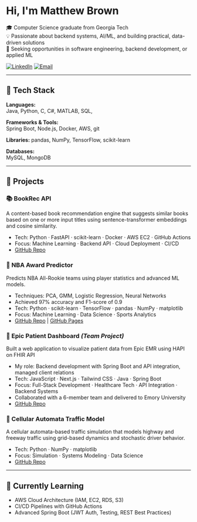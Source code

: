 # Hi, I'm Matthew Brown

🎓 Computer Science graduate from Georgia Tech  
💡 Passionate about backend systems, AI/ML, and building practical, data-driven solutions  
🚀 Seeking opportunities in software engineering, backend development, or applied ML

[![LinkedIn](https://img.shields.io/badge/LinkedIn-blue?style=for-the-badge&logo=linkedin)](https://www.linkedin.com/in/matthewbrown4335)  [![Email](https://img.shields.io/badge/Email-D14836?style=for-the-badge&logo=gmail&logoColor=white)](mailto:matthew.brown4335@gmail.com)

---

## 🧰 Tech Stack

**Languages:**  
Java, Python, C, C#, MATLAB, SQL, 

**Frameworks & Tools:**  
Spring Boot, Node.js, Docker, AWS, git  

**Libraries:**
pandas, NumPy, TensorFlow, scikit-learn

**Databases:**  
MySQL, MongoDB  

---

## 💼 Projects

### 📚 BookRec API
A content-based book recommendation engine that suggests similar books based on one or more input titles using sentence-transformer embeddings and cosine similarity.
- Tech: Python · FastAPI · scikit-learn · Docker · AWS EC2 · GitHub Actions
- Focus: Machine Learning · Backend API · Cloud Deployment · CI/CD
- [GitHub Repo](https://github.com/Matthew4335/bookrec-api)

### 🏀 NBA Award Predictor  
Predicts NBA All-Rookie teams using player statistics and advanced ML models.  
- Techniques: PCA, GMM, Logistic Regression, Neural Networks  
- Achieved 97% accuracy and F1-score of 0.9
- Tech: Python · scikit-learn · TensorFlow · pandas · NumPy · matplotlib
- Focus: Machine Learning · Data Science · Sports Analytics
- [GitHub Repo](https://github.com/Matthew4335/NBAPredictorMLProject) | [GitHub Pages](https://matthew4335.github.io/NBAPredictorMLProject/)

### 🏥 Epic Patient Dashboard *(Team Project)*  
Built a web application to visualize patient data from Epic EMR using HAPI on FHIR API  
- My role: Backend development with Spring Boot and API integration, managed client relations
- Tech: JavaScript · Next.js · Tailwind CSS · Java · Spring Boot
- Focus: Full-Stack Development · Healthcare Tech · API Integration · Backend Systems  
- Collaborated with a 6-member team and delivered to Emory University
- [GitHub Repo](https://github.com/Matthew4335/EpicPatientDashboard)

### 🚗 Cellular Automata Traffic Model 
A cellular automata-based traffic simulation that models highway and freeway traffic using grid-based dynamics and stochastic driver behavior.
- Tech: Python · NumPy · matplotlib  
- Focus: Simulation · Systems Modeling · Data Science 
- [GitHub Repo](https://github.com/Matthew4335/CA-Traffic-Model)

---

## 🌱 Currently Learning
- AWS Cloud Architecture (IAM, EC2, RDS, S3)
- CI/CD Pipelines with GitHub Actions
- Advanced Spring Boot (JWT Auth, Testing, REST Best Practices)  



